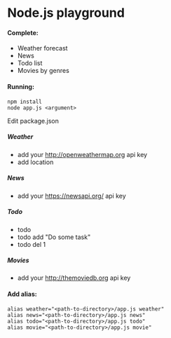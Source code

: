 # Node.js playground

#### Complete:
 - Weather forecast
 - News
 - Todo list
 - Movies by genres
 
 
#### Running:

```
npm install
node app.js <argument>
```

Edit package.json 

##### Weather

 - add your http://openweathermap.org api key
 - add location

##### News

 - add your https://newsapi.org/ api key

##### Todo

 - todo
 - todo add "Do some task"
 - todo del 1
 
##### Movies

 - add your http://themoviedb.org api key
 
 
#### Add alias:

```
alias weather="<path-to-directory>/app.js weather"
alias news="<path-to-directory>/app.js news"
alias todo="<path-to-directory>/app.js todo"
alias movie="<path-to-directory>/app.js movie"
```
